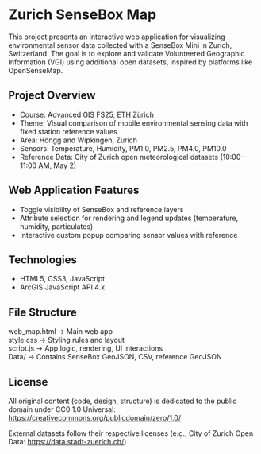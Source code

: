 Zurich SenseBox Map
====================

This project presents an interactive web application for visualizing environmental sensor data collected with a SenseBox Mini in Zurich, Switzerland. The goal is to explore and validate Volunteered Geographic Information (VGI) using additional open datasets, inspired by platforms like OpenSenseMap.

Project Overview
----------------
- Course: Advanced GIS FS25, ETH Zürich  
- Theme: Visual comparison of mobile environmental sensing data with fixed station reference values  
- Area: Höngg and Wipkingen, Zurich  
- Sensors: Temperature, Humidity, PM1.0, PM2.5, PM4.0, PM10.0  
- Reference Data: City of Zurich open meteorological datasets (10:00–11:00 AM, May 2)

Web Application Features
------------------------
- Toggle visibility of SenseBox and reference layers  
- Attribute selection for rendering and legend updates (temperature, humidity, particulates)  
- Interactive custom popup comparing sensor values with reference  
  

Technologies
------------
- HTML5, CSS3, JavaScript  
- ArcGIS JavaScript API 4.x  

File Structure
--------------
web_map.html -> Main web app  
style.css -> Styling rules and layout  
script.js -> App logic, rendering, UI interactions  
Data/ -> Contains SenseBox GeoJSON, CSV, reference GeoJSON  

License
-------
All original content (code, design, structure) is dedicated to the public domain under CC0 1.0 Universal:  
https://creativecommons.org/publicdomain/zero/1.0/

External datasets follow their respective licenses (e.g., City of Zurich Open Data: https://data.stadt-zuerich.ch/)
